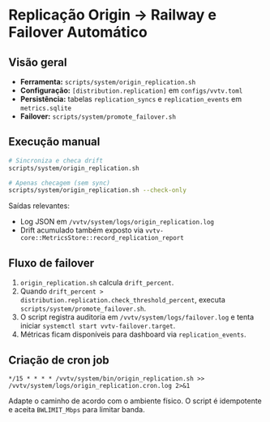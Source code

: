 # Replicação Origin → Railway e Failover Automático

## Visão geral

- **Ferramenta:** `scripts/system/origin_replication.sh`
- **Configuração:** `[distribution.replication]` em `configs/vvtv.toml`
- **Persistência:** tabelas `replication_syncs` e `replication_events` em `metrics.sqlite`
- **Failover:** `scripts/system/promote_failover.sh`

## Execução manual

```bash
# Sincroniza e checa drift
scripts/system/origin_replication.sh

# Apenas checagem (sem sync)
scripts/system/origin_replication.sh --check-only
```

Saídas relevantes:

- Log JSON em `/vvtv/system/logs/origin_replication.log`
- Drift acumulado também exposto via `vvtv-core::MetricsStore::record_replication_report`

## Fluxo de failover

1. `origin_replication.sh` calcula `drift_percent`.
2. Quando `drift_percent > distribution.replication.check_threshold_percent`, executa `scripts/system/promote_failover.sh`.
3. O script registra auditoria em `/vvtv/system/logs/failover.log` e tenta iniciar `systemctl start vvtv-failover.target`.
4. Métricas ficam disponíveis para dashboard via `replication_events`.

## Criação de cron job

```
*/15 * * * * /vvtv/system/bin/origin_replication.sh >> /vvtv/system/logs/origin_replication.cron.log 2>&1
```

Adapte o caminho de acordo com o ambiente físico. O script é idempotente e aceita `BWLIMIT_Mbps` para limitar banda.
